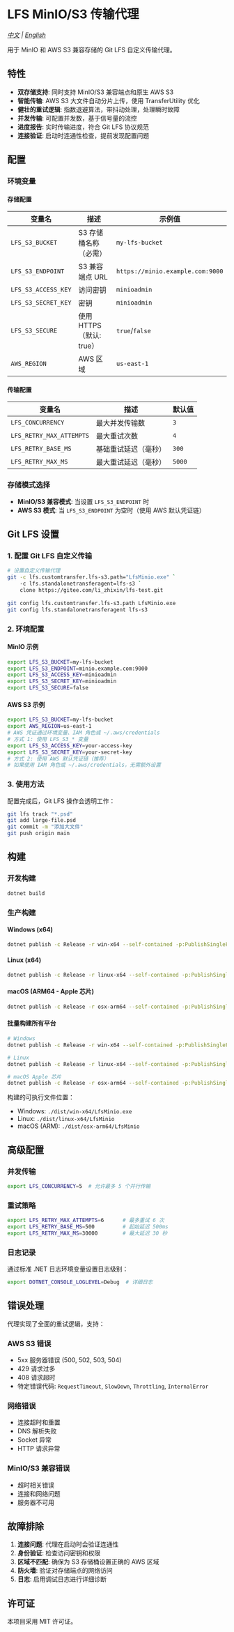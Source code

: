 # LFS MinIO/S3 传输代理

*[中文](README.zh.md) | [English](README.md)*

用于 MinIO 和 AWS S3 兼容存储的 Git LFS 自定义传输代理。

## 特性

- **双存储支持**: 同时支持 MinIO/S3 兼容端点和原生 AWS S3
- **智能传输**: AWS S3 大文件自动分片上传，使用 TransferUtility 优化
- **健壮的重试逻辑**: 指数退避算法，带抖动处理，处理瞬时故障
- **并发传输**: 可配置并发数，基于信号量的流控
- **进度报告**: 实时传输进度，符合 Git LFS 协议规范
- **连接验证**: 启动时连通性检查，提前发现配置问题

## 配置

### 环境变量

#### 存储配置

| 变量名 | 描述 | 示例值 |
|--------|------|--------|
| `LFS_S3_BUCKET` | S3 存储桶名称（必需） | `my-lfs-bucket` |
| `LFS_S3_ENDPOINT` | S3 兼容端点 URL | `https://minio.example.com:9000` |
| `LFS_S3_ACCESS_KEY` | 访问密钥 | `minioadmin` |
| `LFS_S3_SECRET_KEY` | 密钥 | `minioadmin` |
| `LFS_S3_SECURE` | 使用 HTTPS（默认: true） | `true`/`false` |
| `AWS_REGION` | AWS 区域 | `us-east-1` |

#### 传输配置

| 变量名 | 描述 | 默认值 |
|--------|------|--------|
| `LFS_CONCURRENCY` | 最大并发传输数 | `3` |
| `LFS_RETRY_MAX_ATTEMPTS` | 最大重试次数 | `4` |
| `LFS_RETRY_BASE_MS` | 基础重试延迟（毫秒） | `300` |
| `LFS_RETRY_MAX_MS` | 最大重试延迟（毫秒） | `5000` |

### 存储模式选择

- **MinIO/S3 兼容模式**: 当设置 `LFS_S3_ENDPOINT` 时
- **AWS S3 模式**: 当 `LFS_S3_ENDPOINT` 为空时（使用 AWS 默认凭证链）

## Git LFS 设置

### 1. 配置 Git LFS 自定义传输

```bash
# 设置自定义传输代理
git -c lfs.customtransfer.lfs-s3.path="LfsMinio.exe" `
    -c lfs.standalonetransferagent=lfs-s3 `
    clone https://gitee.com/li_zhixin/lfs-test.git
    
git config lfs.customtransfer.lfs-s3.path LfsMinio.exe
git config lfs.standalonetransferagent lfs-s3
```

### 2. 环境配置

#### MinIO 示例
```bash
export LFS_S3_BUCKET=my-lfs-bucket
export LFS_S3_ENDPOINT=minio.example.com:9000
export LFS_S3_ACCESS_KEY=minioadmin
export LFS_S3_SECRET_KEY=minioadmin
export LFS_S3_SECURE=false 
```

#### AWS S3 示例
```bash
export LFS_S3_BUCKET=my-lfs-bucket
export AWS_REGION=us-east-1
# AWS 凭证通过环境变量、IAM 角色或 ~/.aws/credentials
# 方式 1: 使用 LFS_S3_* 变量
export LFS_S3_ACCESS_KEY=your-access-key
export LFS_S3_SECRET_KEY=your-secret-key
# 方式 2: 使用 AWS 默认凭证链（推荐）
# 如果使用 IAM 角色或 ~/.aws/credentials，无需额外设置
```

### 3. 使用方法

配置完成后，Git LFS 操作会透明工作：

```bash
git lfs track "*.psd"
git add large-file.psd
git commit -m "添加大文件"
git push origin main
```

## 构建

### 开发构建
```bash
dotnet build
```

### 生产构建

#### Windows (x64)
```bash
dotnet publish -c Release -r win-x64 --self-contained -p:PublishSingleFile=true
```

#### Linux (x64)
```bash
dotnet publish -c Release -r linux-x64 --self-contained -p:PublishSingleFile=true
```

#### macOS (ARM64 - Apple 芯片)
```bash
dotnet publish -c Release -r osx-arm64 --self-contained -p:PublishSingleFile=true
```

#### 批量构建所有平台
```bash
# Windows
dotnet publish -c Release -r win-x64 --self-contained -p:PublishSingleFile=true -o ./dist/win-x64

# Linux
dotnet publish -c Release -r linux-x64 --self-contained -p:PublishSingleFile=true -o ./dist/linux-x64

# macOS Apple 芯片
dotnet publish -c Release -r osx-arm64 --self-contained -p:PublishSingleFile=true -o ./dist/osx-arm64
```

构建的可执行文件位置：
- Windows: `./dist/win-x64/LfsMinio.exe`
- Linux: `./dist/linux-x64/LfsMinio`
- macOS (ARM): `./dist/osx-arm64/LfsMinio`

## 高级配置

### 并发传输
```bash
export LFS_CONCURRENCY=5  # 允许最多 5 个并行传输
```

### 重试策略
```bash
export LFS_RETRY_MAX_ATTEMPTS=6      # 最多重试 6 次
export LFS_RETRY_BASE_MS=500         # 起始延迟 500ms
export LFS_RETRY_MAX_MS=30000        # 最大延迟 30 秒
```

### 日志记录
通过标准 .NET 日志环境变量设置日志级别：
```bash
export DOTNET_CONSOLE_LOGLEVEL=Debug  # 详细日志
```

## 错误处理

代理实现了全面的重试逻辑，支持：

### AWS S3 错误
- 5xx 服务器错误 (500, 502, 503, 504)
- 429 请求过多
- 408 请求超时
- 特定错误代码: `RequestTimeout`, `SlowDown`, `Throttling`, `InternalError`

### 网络错误
- 连接超时和重置
- DNS 解析失败
- Socket 异常
- HTTP 请求异常

### MinIO/S3 兼容错误
- 超时相关错误
- 连接和网络问题
- 服务器不可用

## 故障排除

1. **连接问题**: 代理在启动时会验证连通性
2. **身份验证**: 检查访问密钥和权限
3. **区域不匹配**: 确保为 S3 存储桶设置正确的 AWS 区域
4. **防火墙**: 验证对存储端点的网络访问
5. **日志**: 启用调试日志进行详细诊断

## 许可证

本项目采用 MIT 许可证。